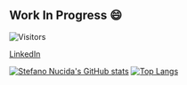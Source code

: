 ## Work In Progress 😄

![Visitors](https://visitor-badge.laobi.icu/badge?page_id=StefanoNucida) 

[LinkedIn](https://www.linkedin.com/in/stefano-nucida-61b0b662/)


[![Stefano Nucida's GitHub stats](https://github-readme-stats.vercel.app/api?username=stefanonucida&show_icons=true&line_height=27&count_private=true&title_color=ffffff&text_color=c9cacc&icon_color=2bbc8a&bg_color=1d1f21)](https://github.com/stefanonucida/) 
[![Top Langs](https://github-readme-stats.vercel.app/api/top-langs/?username=stefanonucida&title_color=ffffff&text_color=c9cacc&icon_color=2bbc8a&bg_color=1d1f21)](https://github.com/stefanonucida/)
 
<!--
**stefanonucida/StefanoNucida** is a ✨ _special_ ✨ repository because its `README.md` (this file) appears on your GitHub profile.

Here are some ideas to get you started:

- 🔭 I’m currently working on ...
- 🌱 I’m currently learning ...
- 👯 I’m looking to collaborate on ...
- 🤔 I’m looking for help with ...
- 💬 Ask me about ...
- 📫 How to reach me: ...
- 😄 Pronouns: ...
- ⚡ Fun fact: ...
-->
